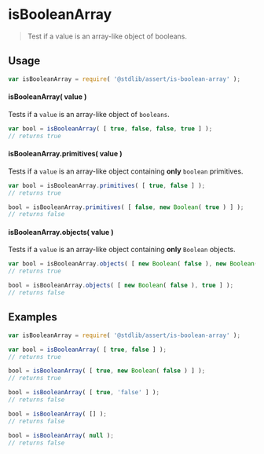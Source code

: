 # isBooleanArray

> Test if a value is an array-like object of booleans.


<section class="usage">

## Usage

``` javascript
var isBooleanArray = require( '@stdlib/assert/is-boolean-array' );
```

#### isBooleanArray( value )

Tests if a `value` is an array-like object of `booleans`.

``` javascript
var bool = isBooleanArray( [ true, false, false, true ] );
// returns true
```

#### isBooleanArray.primitives( value )

Tests if a `value` is an array-like object containing __only__ `boolean` primitives.

<!-- eslint-disable no-new-wrappers -->

``` javascript
var bool = isBooleanArray.primitives( [ true, false ] );
// returns true

bool = isBooleanArray.primitives( [ false, new Boolean( true ) ] );
// returns false
```

#### isBooleanArray.objects( value )

Tests if a `value` is an array-like object containing __only__ `Boolean` objects.

<!-- eslint-disable no-new-wrappers, max-len -->

``` javascript
var bool = isBooleanArray.objects( [ new Boolean( false ), new Boolean( true ) ] );
// returns true

bool = isBooleanArray.objects( [ new Boolean( false ), true ] );
// returns false
```

</section>

<!-- /.usage -->


<section class="examples">

## Examples

<!-- eslint-disable no-new-wrappers -->

``` javascript
var isBooleanArray = require( '@stdlib/assert/is-boolean-array' );

var bool = isBooleanArray( [ true, false ] );
// returns true

bool = isBooleanArray( [ true, new Boolean( false ) ] );
// returns true

bool = isBooleanArray( [ true, 'false' ] );
// returns false

bool = isBooleanArray( [] );
// returns false

bool = isBooleanArray( null );
// returns false
```

</section>

<!-- /.examples -->


<section class="links">

</section>

<!-- /.links -->
